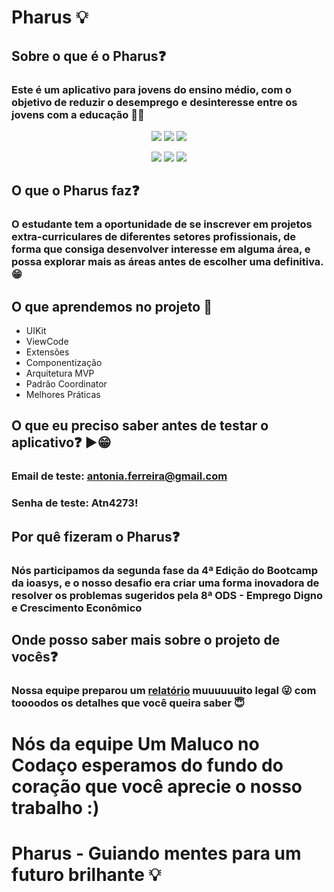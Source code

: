 # Pharus 💡

## Sobre o que é o Pharus❓

### Este é um aplicativo para jovens do ensino médio, com o objetivo de reduzir o desemprego e desinteresse entre os jovens com a educação 👩‍🏫

<p align="center">
  <img src="https://media.giphy.com/media/r0dU7Sv5ApMugKIFGB/giphy.gif">
  <img src="https://media.giphy.com/media/ARYd7Z7I60xoaHVK6l/giphy.gif">
  <img src="https://media.giphy.com/media/9m6YC5Lo094tKhYWgm/giphy.gif"
</p>
<p align="center">
  <img src="https://media.giphy.com/media/BYTwI5Wf4WIO04X1ol/giphy.gif">
  <img src="https://media.giphy.com/media/TD5WjWHzdQfQQdpEjL/giphy.gif">
  <img src="https://media.giphy.com/media/oKjzj7SoCEWBzKs4l2/giphy.gif"
</p>
  
## O que o Pharus faz❓

### O estudante tem a oportunidade de se inscrever em projetos extra-curriculares de diferentes setores profissionais, de forma que consiga desenvolver interesse em alguma área, e possa explorar mais as áreas antes de escolher uma definitiva. 😁
  
###

## O que aprendemos no projeto 🤯
  
- UIKit
- ViewCode
- Extensões
- Componentização
- Arquitetura MVP
- Padrão Coordinator
- Melhores Práticas
  
## O que eu preciso saber antes de testar o aplicativo❓ ▶️😁
### Email de teste: antonia.ferreira@gmail.com
### Senha de teste: Atn4273!

## Por quê fizeram o Pharus❓
### Nós participamos da segunda fase da 4ª Edição do Bootcamp da ioasys, e o nosso desafio era criar uma forma inovadora de resolver os problemas sugeridos pela 8ª ODS - Emprego Digno e Crescimento Econômico
  
## Onde posso saber mais sobre o projeto de vocês❓
### Nossa equipe preparou um [relatório](https://ftomoda.notion.site/ftomoda/Um-Maluco-no-Coda-o-f8086e346ba845f8866c1498dd47013c) muuuuuuito legal 😜 com toooodos os detalhes que você queira saber 😇
  
# Nós da equipe Um Maluco no Codaço esperamos do fundo do coração que você aprecie o nosso trabalho :)

# Pharus - Guiando mentes para um futuro brilhante 💡
